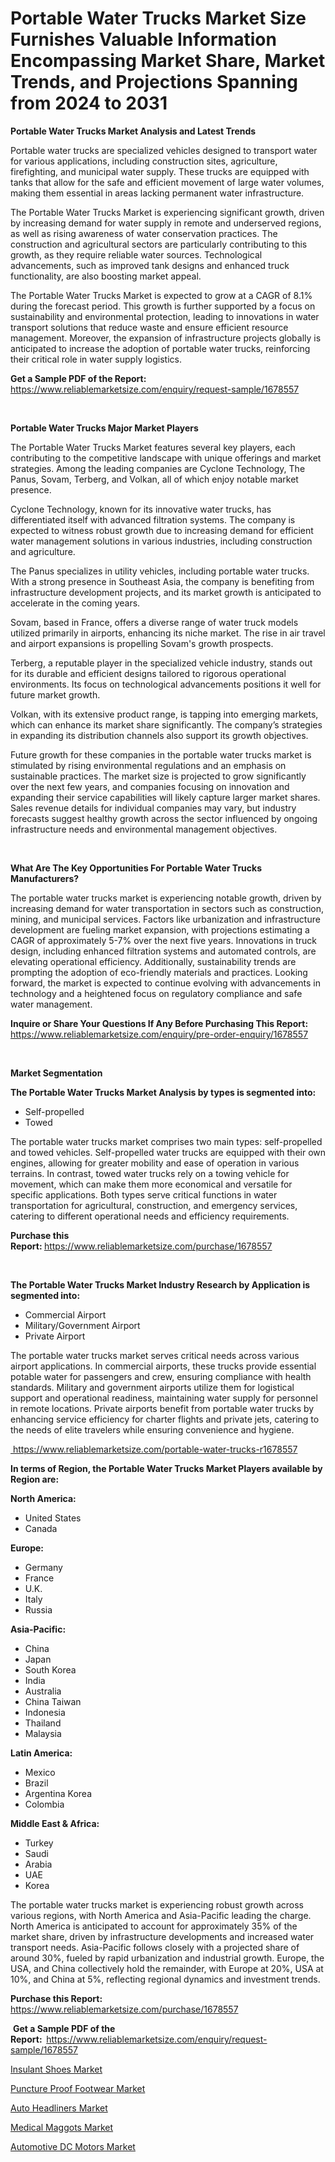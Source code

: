 <p><h1>Portable Water Trucks Market Size Furnishes Valuable Information Encompassing Market Share, Market Trends, and Projections Spanning from 2024 to 2031</h1></p><p><strong>Portable Water Trucks Market Analysis and Latest Trends</strong></p>
<p><p>Portable water trucks are specialized vehicles designed to transport water for various applications, including construction sites, agriculture, firefighting, and municipal water supply. These trucks are equipped with tanks that allow for the safe and efficient movement of large water volumes, making them essential in areas lacking permanent water infrastructure.</p><p>The Portable Water Trucks Market is experiencing significant growth, driven by increasing demand for water supply in remote and underserved regions, as well as rising awareness of water conservation practices. The construction and agricultural sectors are particularly contributing to this growth, as they require reliable water sources. Technological advancements, such as improved tank designs and enhanced truck functionality, are also boosting market appeal.</p><p>The Portable Water Trucks Market is expected to grow at a CAGR of 8.1% during the forecast period. This growth is further supported by a focus on sustainability and environmental protection, leading to innovations in water transport solutions that reduce waste and ensure efficient resource management. Moreover, the expansion of infrastructure projects globally is anticipated to increase the adoption of portable water trucks, reinforcing their critical role in water supply logistics.</p></p>
<p><strong>Get a Sample PDF of the Report:&nbsp;</strong> <a href="https://www.reliablemarketsize.com/enquiry/request-sample/1678557?utm_campaign=1133&utm_medium=2&utm_source=Github&utm_content=ia&utm_term=02112024&utm_id=portable-water-trucks">https://www.reliablemarketsize.com/enquiry/request-sample/1678557</a></p>
<p>&nbsp;</p>
<p><strong>Portable Water Trucks Major Market Players</strong></p>
<p><p>The Portable Water Trucks Market features several key players, each contributing to the competitive landscape with unique offerings and market strategies. Among the leading companies are Cyclone Technology, The Panus, Sovam, Terberg, and Volkan, all of which enjoy notable market presence.</p><p>Cyclone Technology, known for its innovative water trucks, has differentiated itself with advanced filtration systems. The company is expected to witness robust growth due to increasing demand for efficient water management solutions in various industries, including construction and agriculture.</p><p>The Panus specializes in utility vehicles, including portable water trucks. With a strong presence in Southeast Asia, the company is benefiting from infrastructure development projects, and its market growth is anticipated to accelerate in the coming years.</p><p>Sovam, based in France, offers a diverse range of water truck models utilized primarily in airports, enhancing its niche market. The rise in air travel and airport expansions is propelling Sovam's growth prospects.</p><p>Terberg, a reputable player in the specialized vehicle industry, stands out for its durable and efficient designs tailored to rigorous operational environments. Its focus on technological advancements positions it well for future market growth.</p><p>Volkan, with its extensive product range, is tapping into emerging markets, which can enhance its market share significantly. The company’s strategies in expanding its distribution channels also support its growth objectives.</p><p>Future growth for these companies in the portable water trucks market is stimulated by rising environmental regulations and an emphasis on sustainable practices. The market size is projected to grow significantly over the next few years, and companies focusing on innovation and expanding their service capabilities will likely capture larger market shares. Sales revenue details for individual companies may vary, but industry forecasts suggest healthy growth across the sector influenced by ongoing infrastructure needs and environmental management objectives.</p></p>
<p>&nbsp;</p>
<p><strong>What Are The Key Opportunities For Portable Water Trucks Manufacturers?</strong></p>
<p><p>The portable water trucks market is experiencing notable growth, driven by increasing demand for water transportation in sectors such as construction, mining, and municipal services. Factors like urbanization and infrastructure development are fueling market expansion, with projections estimating a CAGR of approximately 5-7% over the next five years. Innovations in truck design, including enhanced filtration systems and automated controls, are elevating operational efficiency. Additionally, sustainability trends are prompting the adoption of eco-friendly materials and practices. Looking forward, the market is expected to continue evolving with advancements in technology and a heightened focus on regulatory compliance and safe water management.</p></p>
<p><strong>Inquire or Share Your Questions If Any Before Purchasing This Report:</strong> <a href="https://www.reliablemarketsize.com/enquiry/pre-order-enquiry/1678557?utm_campaign=1133&utm_medium=2&utm_source=Github&utm_content=ia&utm_term=02112024&utm_id=portable-water-trucks">https://www.reliablemarketsize.com/enquiry/pre-order-enquiry/1678557</a></p>
<p>&nbsp;</p>
<p><strong>Market Segmentation</strong></p>
<p><strong>The Portable Water Trucks Market Analysis by types is segmented into:</strong></p>
<p><ul><li>Self-propelled</li><li>Towed</li></ul></p>
<p><p>The portable water trucks market comprises two main types: self-propelled and towed vehicles. Self-propelled water trucks are equipped with their own engines, allowing for greater mobility and ease of operation in various terrains. In contrast, towed water trucks rely on a towing vehicle for movement, which can make them more economical and versatile for specific applications. Both types serve critical functions in water transportation for agricultural, construction, and emergency services, catering to different operational needs and efficiency requirements.</p></p>
<p><strong>Purchase this Report:&nbsp;</strong><a href="https://www.reliablemarketsize.com/purchase/1678557?utm_campaign=1133&utm_medium=2&utm_source=Github&utm_content=ia&utm_term=02112024&utm_id=portable-water-trucks">https://www.reliablemarketsize.com/purchase/1678557</a></p>
<p>&nbsp;</p>
<p><strong>The Portable Water Trucks Market Industry Research by Application is segmented into:</strong></p>
<p><ul><li>Commercial Airport</li><li>Military/Government Airport</li><li>Private Airport</li></ul></p>
<p><p>The portable water trucks market serves critical needs across various airport applications. In commercial airports, these trucks provide essential potable water for passengers and crew, ensuring compliance with health standards. Military and government airports utilize them for logistical support and operational readiness, maintaining water supply for personnel in remote locations. Private airports benefit from portable water trucks by enhancing service efficiency for charter flights and private jets, catering to the needs of elite travelers while ensuring convenience and hygiene.</p></p>
<p><a href="https://www.reliablemarketsize.com/portable-water-trucks-r1678557?utm_campaign=1133&utm_medium=2&utm_source=Github&utm_content=ia&utm_term=02112024&utm_id=portable-water-trucks">&nbsp;https://www.reliablemarketsize.com/portable-water-trucks-r1678557</a></p>
<p><strong>In terms of Region, the Portable Water Trucks Market Players available by Region are:</strong></p>
<p>
    <p> <strong> North America: </strong>
        <ul>
            <li>United States</li>
            <li>Canada</li>
        </ul>
        </p> 
    <p> <strong> Europe: </strong>
        <ul>
            <li>Germany</li>
            <li>France</li>
            <li>U.K.</li>
            <li>Italy</li>
            <li>Russia</li>
        </ul>
        </p> 
    <p> <strong> Asia-Pacific: </strong>
        <ul>
            <li>China</li>
            <li>Japan</li>
            <li>South Korea</li>
            <li>India</li>
            <li>Australia</li>
            <li>China Taiwan</li>
            <li>Indonesia</li>
            <li>Thailand</li>
            <li>Malaysia</li>
        </ul>
        </p> 
    <p> <strong> Latin America: </strong>
        <ul>
            <li>Mexico</li>
            <li>Brazil</li>
            <li>Argentina Korea</li>
            <li>Colombia</li>
        </ul>
        </p> 
    <p> <strong> Middle East & Africa: </strong>
        <ul>
            <li>Turkey</li>
            <li>Saudi</li>
            <li>Arabia</li>
            <li>UAE</li>
            <li>Korea</li>
        </ul>
    </p>
    </p>
<p><p>The portable water trucks market is experiencing robust growth across various regions, with North America and Asia-Pacific leading the charge. North America is anticipated to account for approximately 35% of the market share, driven by infrastructure developments and increased water transport needs. Asia-Pacific follows closely with a projected share of around 30%, fueled by rapid urbanization and industrial growth. Europe, the USA, and China collectively hold the remainder, with Europe at 20%, USA at 10%, and China at 5%, reflecting regional dynamics and investment trends.</p></p>
<p><strong>Purchase this Report: </strong><a href="https://www.reliablemarketsize.com/purchase/1678557?utm_campaign=1133&utm_medium=2&utm_source=Github&utm_content=ia&utm_term=02112024&utm_id=portable-water-trucks">https://www.reliablemarketsize.com/purchase/1678557</a></p>
<p>&nbsp;<strong>Get a Sample PDF of the Report:&nbsp;&nbsp;</strong><a href="https://www.reliablemarketsize.com/enquiry/request-sample/1678557?utm_campaign=1133&utm_medium=2&utm_source=Github&utm_content=ia&utm_term=02112024&utm_id=portable-water-trucks">https://www.reliablemarketsize.com/enquiry/request-sample/1678557</a></p>
<p><strong></strong></p>
<p><p><a href="https://www.linkedin.com/pulse/deep-dive-insulant-shoes-market-itstrends-segmentation-dfzxe?utm_campaign=1133&utm_medium=2&utm_source=Github&utm_content=ia&utm_term=02112024&utm_id=portable-water-trucks">Insulant Shoes Market</a></p><p><a href="https://www.linkedin.com/pulse/puncture-proof-footwear-market-strategic-insights-udzxe?utm_campaign=1133&utm_medium=2&utm_source=Github&utm_content=ia&utm_term=02112024&utm_id=portable-water-trucks">Puncture Proof Footwear Market</a></p><p><a href="https://github.com/lakeishabuahb/Market-Research-Report-List-1/blob/main/auto-headliners-market.md?utm_campaign=1133&utm_medium=2&utm_source=Github&utm_content=ia&utm_term=02112024&utm_id=portable-water-trucks">Auto Headliners Market</a></p><p><a href="https://issuu.com/reportprime-2/docs/medical-maggots-market-size-2030.pp_31cc10cbb633f9?utm_campaign=1133&utm_medium=2&utm_source=Github&utm_content=ia&utm_term=02112024&utm_id=portable-water-trucks">Medical Maggots Market</a></p><p><a href="https://github.com/rosalee3esue/Market-Research-Report-List-1/blob/main/automotive-dc-motors-market.md?utm_campaign=1133&utm_medium=2&utm_source=Github&utm_content=ia&utm_term=02112024&utm_id=portable-water-trucks">Automotive DC Motors Market</a></p></p>